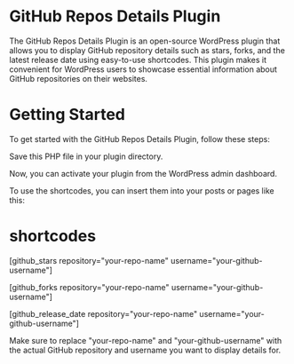 # GitHub Repos Details Plugin
The GitHub Repos Details Plugin is an open-source WordPress plugin that allows you to display GitHub repository details such as stars, forks, and the latest release date using easy-to-use shortcodes. This plugin makes it convenient for WordPress users to showcase essential information about GitHub repositories on their websites.

# Getting Started
To get started with the GitHub Repos Details Plugin, follow these steps:

Save this PHP file in your plugin directory.

Now, you can activate your plugin from the WordPress admin dashboard.

To use the shortcodes, you can insert them into your posts or pages like this:
# shortcodes
  [github_stars repository="your-repo-name" username="your-github-username"]
 
  [github_forks repository="your-repo-name" username="your-github-username"]
 
  [github_release_date repository="your-repo-name" username="your-github-username"]
 
Make sure to replace "your-repo-name" and "your-github-username" with the actual GitHub repository and username you want to display details for.
